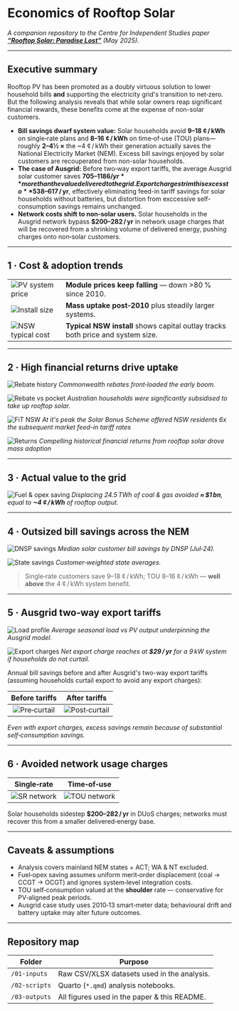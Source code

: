 # Economics of Rooftop Solar
_A companion repository to the Centre for Independent Studies paper **[“Rooftop Solar: Paradise Lost”](https://www.cis.org.au/publication/rooftop-solar-paradise-lost)** (May 2025)._

---
## Executive summary
Rooftop PV has been promoted as a doubly virtuous solution to lower household bills **and** supporting the electricity grid's transition to net‑zero. But the following analysis reveals that while solar owners reap significant financial rewards, these benefits come at the expense of non-solar customers. 

* **Bill savings dwarf system value:** Solar households avoid **9–18 ¢ / kWh** on single‑rate plans and **8–16 ¢ / kWh** on time‑of‑use (TOU) plans—roughly **2–4½ ×** the ~4 ¢ / kWh their generation actually saves the National Electricity Market (NEM). Excess bill savings enjoyed by solar customers are recouperated from non-solar households. 
* **The case of Ausgrid:** Before two‑way export tariffs, the average Ausgrid solar customer saves **$705–1 186 / yr** more than the value delivered to the grid. Export charges trim this excess to **$538–617 / yr**, effectively eliminating feed-in tariff savings for solar households without batteries, but distortion from exccessive self-consumption savings remains unchanged.
* **Network costs shift to non‑solar users.** Solar households in the Ausgrid network bypass **$200–282 / yr** in network usage charges that will be recovered from a shrinking volume of delivered energy, pushing charges onto non‑solar customers.

---
## 1 · Cost & adoption trends

| | |
|---|---|
| ![PV system price](03-outputs/rooftop_pv_system_price.png) | **Module prices keep falling** — down >80 % since 2010. |
| ![Install size](03-outputs/rooftop_pv_installation_size_state.png) | **Mass uptake post‑2010** plus steadily larger systems. |
| ![NSW typical cost](03-outputs/rooftop_pv_typical_cost_size_nsw.png) | **Typical NSW install** shows capital outlay tracks both price and system size. |

---
## 2 · High financial returns drive uptake

![Rebate history](03-outputs/rooftop_solar_rebates_history.png)
*Commonwealth rebates front‑loaded the early boom.*

![Rebate vs pocket](03-outputs/solar_rebate_vs_pocket.png)
*Australian households were significantly subsidised to take up rooftop solar.*

![FiT NSW](03-outputs/fit_nsw_history.png)
*At it's peak the Solar Bonus Scheme offered NSW residents 6x the subsequent market feed-in tariff rates*

![Returns](03-outputs/rooftop_pv_fincial_return.png)
*Compelling historical financial returns from rooftop solar drove mass adoption*

---
## 3 · Actual value to the grid

![Fuel & opex saving](03-outputs/fuel_opex_savings_rooftop_pv.png)
*Displacing 24.5 TWh of coal & gas avoided **≈ $1 bn**, equal to **~4 ¢ / kWh** of rooftop output.*

---
## 4 · Outsized bill savings across the NEM

![DNSP savings](03-outputs/solar_bill_savings_kwh_output_dnsps.png)
*Median solar customer bill savings by DNSP (Jul‑24).*  

![State savings](03-outputs/solar_bill_savings_kwh_output_state.png)
*Customer‑weighted state averages.*

> Single‑rate customers save 9–18 ¢ / kWh; TOU 8–16 ¢ / kWh — **well above** the 4 ¢ / kWh system benefit.

---
## 5 · Ausgrid two‑way export tariffs

![Load profile](03-outputs/solar_cust_load_profile.png)
*Average seasonal load vs PV output underpinning the Ausgrid model.*

![Export charges](03-outputs/annual_export_charges_ausgrid_tariffs.png)
*Net export charge reaches at **$29 / yr** for a 9 kW system if households do not curtail.*

Annual bill savings before and after Ausgrid's two-way export tariffs (assuming households curtail export to avoid any export charges):

**Before tariffs**  |  **After tariffs**
:--:|:--:
![Pre‑curtail](03-outputs/annual_bill_savings_pre_curtailment.png) | ![Post‑curtail](03-outputs/annual_bill_savings_post_curtailment.png)

*Even with export charges, excess savings remain because of substantial self‑consumption savings.*


---
## 6 · Avoided network usage charges

| Single‑rate | Time‑of‑use |
|---|---|
| ![SR network](03-outputs/network_usage_charges_single_rate.png) | ![TOU network](03-outputs/network_usage_charges_tou.png) |

Solar households sidestep **$200–282 / yr** in DUoS charges; networks must recover this from a smaller delivered‑energy base.

---
## Caveats & assumptions
* Analysis covers mainland NEM states + ACT; WA & NT excluded.
* Fuel‑opex saving assumes uniform merit‑order displacement (coal → CCGT → OCGT) and ignores system‑level integration costs.
* TOU self‑consumption valued at the **shoulder** rate — conservative for PV‑aligned peak periods.
* Ausgrid case study uses 2010‑13 smart‑meter data; behavioural drift and battery uptake may alter future outcomes.

---
## Repository map
| Folder | Purpose |
|--------|---------|
| `/01-inputs` | Raw CSV/XLSX datasets used in the analysis.|
| `/02-scripts` | Quarto (`*.qmd`) analysis notebooks. |
| `/03-outputs` | All figures used in the paper & this README. |

